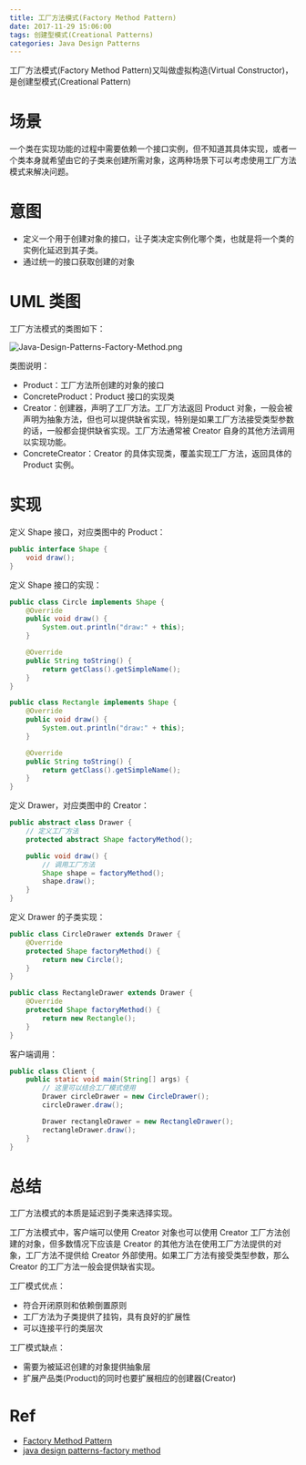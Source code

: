 ```yaml
---
title: 工厂方法模式(Factory Method Pattern)
date: 2017-11-29 15:06:00
tags: 创建型模式(Creational Patterns) 
categories: Java Design Patterns
---
```


工厂方法模式(Factory Method Pattern)又叫做虚拟构造(Virtual Constructor)，是创建型模式(Creational Pattern)

<!-- more -->

# 场景

一个类在实现功能的过程中需要依赖一个接口实例，但不知道其具体实现，或者一个类本身就希望由它的子类来创建所需对象，这两种场景下可以考虑使用工厂方法模式来解决问题。

# 意图

* 定义一个用于创建对象的接口，让子类决定实例化哪个类，也就是将一个类的实例化延迟到其子类。
* 通过统一的接口获取创建的对象

# UML 类图

工厂方法模式的类图如下：

![Java-Design-Patterns-Factory-Method.png](http://otg3f8t90.bkt.clouddn.com/2017/12/6/Java-Design-Patterns-Factory-Method.png)

类图说明：

* Product：工厂方法所创建的对象的接口
* ConcreteProduct：Product 接口的实现类
* Creator：创建器，声明了工厂方法。工厂方法返回 Product 对象，一般会被声明为抽象方法，但也可以提供缺省实现，特别是如果工厂方法接受类型参数的话，一般都会提供缺省实现。工厂方法通常被 Creator 自身的其他方法调用以实现功能。
* ConcreteCreator：Creator 的具体实现类，覆盖实现工厂方法，返回具体的 Product 实例。

# 实现

定义 Shape 接口，对应类图中的 Product：

```java
public interface Shape {
    void draw();
}
```

定义 Shape 接口的实现：

```java
public class Circle implements Shape {
    @Override
    public void draw() {
        System.out.println("draw:" + this);
    }

    @Override
    public String toString() {
        return getClass().getSimpleName();
    }
}
```

```java
public class Rectangle implements Shape {
    @Override
    public void draw() {
        System.out.println("draw:" + this);
    }

    @Override
    public String toString() {
        return getClass().getSimpleName();
    }
}
```

定义 Drawer，对应类图中的 Creator：

```java
public abstract class Drawer {
    // 定义工厂方法
    protected abstract Shape factoryMethod();

    public void draw() {
        // 调用工厂方法
        Shape shape = factoryMethod();
        shape.draw();
    }
}
```

定义 Drawer 的子类实现：

```java
public class CircleDrawer extends Drawer {
    @Override
    protected Shape factoryMethod() {
        return new Circle();
    }
}
```

```java
public class RectangleDrawer extends Drawer {
    @Override
    protected Shape factoryMethod() {
        return new Rectangle();
    }
}
```

客户端调用：

```java
public class Client {
    public static void main(String[] args) {
        // 这里可以结合工厂模式使用
        Drawer circleDrawer = new CircleDrawer();
        circleDrawer.draw();

        Drawer rectangleDrawer = new RectangleDrawer();
        rectangleDrawer.draw();
    }
}
```

# 总结

工厂方法模式的本质是延迟到子类来选择实现。

工厂方法模式中，客户端可以使用 Creator 对象也可以使用 Creator 工厂方法创建的对象，但多数情况下应该是 Creator 的其他方法在使用工厂方法提供的对象，工厂方法不提供给 Creator 外部使用。如果工厂方法有接受类型参数，那么 Creator 的工厂方法一般会提供缺省实现。

工厂模式优点：

* 符合开闭原则和依赖倒置原则
* 工厂方法为子类提供了挂钩，具有良好的扩展性
* 可以连接平行的类层次

工厂模式缺点：

* 需要为被延迟创建的对象提供抽象层
* 扩展产品类(Product)的同时也要扩展相应的创建器(Creator)

# Ref

* [Factory Method Pattern](http://www.oodesign.com/factory-method-pattern.html)
* [java design patterns-factory method](https://github.com/iluwatar/java-design-patterns/blob/master/factory-method/README.md)